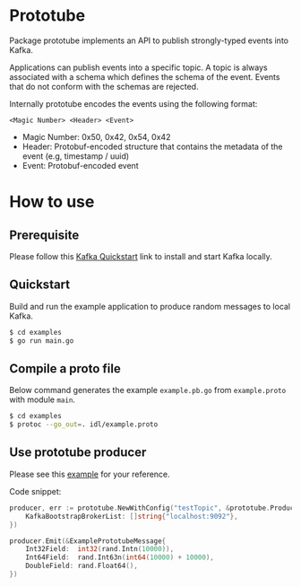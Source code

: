 Prototube
=========

Package prototube implements an API to publish strongly-typed events into Kafka.

Applications can publish events into a specific topic. A topic is always associated with a schema
which defines the schema of the event. Events that do not conform with the schemas are rejected.

Internally prototube encodes the events using the following format:

```
<Magic Number> <Header> <Event>
```

* Magic Number: 0x50, 0x42, 0x54, 0x42
* Header: Protobuf-encoded structure that contains the metadata of the event (e.g, timestamp / uuid)
* Event: Protobuf-encoded event

How to use
==========

Prerequisite
---------

Please follow this [Kafka Quickstart](https://kafka.apache.org/quickstart) link to install and start Kafka locally.

Quickstart
---------

Build and run the example application to produce random messages to local Kafka.

```sh
$ cd examples
$ go run main.go
```

Compile a proto file
--------------------

Below command generates the example `example.pb.go` from `example.proto` with module `main`.

```sh
$ cd examples
$ protoc --go_out=. idl/example.proto
```

Use prototube producer
----------------------

Please see this [example](examples/main.go) for your reference.

Code snippet:
```go
producer, err := prototube.NewWithConfig("testTopic", &prototube.ProducerConfig{
	KafkaBootstrapBrokerList: []string{"localhost:9092"},
})

producer.Emit(&ExamplePrototubeMessage{
	Int32Field:  int32(rand.Intn(10000)),
	Int64Field:  rand.Int63n(int64(10000) + 10000),
	DoubleField: rand.Float64(),
})
```
